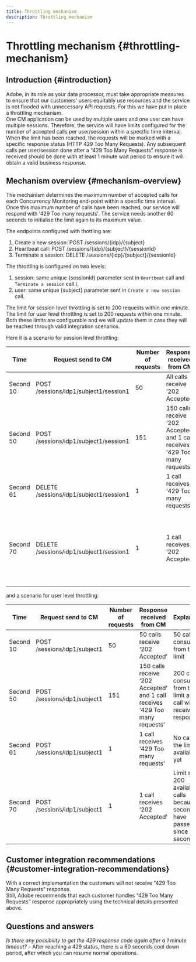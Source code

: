 ```yaml
---
title: Throttling mechanism
description: Throttling mechanism
---
```


# Throttling mechanism {#throttling-mechanism}

## Introduction {#introduction}

Adobe, in its role as your data processor, must take appropriate measures to ensure that our customers' users equitably use resources and the service is not flooded with unnecessary API requests. For this we have put in place a throttling mechanism.\
One CM application can be used by multiple users and one user can have multiple sessions. Therefore, the service will have limits configured for the number of accepted calls per user/session within a specific time interval.\
When the limit has been reached,  the requests will be marked with a specific response status (HTTP 429 Too Many Requests). Any subsequent calls per user/session done after a “429 Too Many Requests” response is received should be done with at least 1 minute wait period to ensure it will obtain a valid business response.

## Mechanism overview {#mechanism-overview}
The mechanism determines the maximum number of accepted calls for each Concurrency Monitoring end-point within a specific time interval. 
Once this maximum number of calls have been reached, our service will respond with '429 Too many requests'. The service needs another 60 seconds to initialise the limit again to its maximum value. 

The endpoints configured with thottling are:
1. Create a new session: POST /sessions/{idp}/{subject}
2. Heartbeat call: POST /sessions/{idp}/{subject}/{sessionId}
3. Terminate a session: DELETE /sessions/{idp}/{subject}/{sessionId}

The throttling is configured on two levels:
1. session: same unique {sessionId} parameter sent in `Heartbeat` call  and `Terminate a session` call.\
2. user: same unique {subject} parameter sent in `Create a new session` call.

The limit for session level throttling is set to 200 requests within one minute.\
The limit for user level throttling is set to 200 requests within one minute.\
Both these limits are configurable and we will update them in case they will be reached through valid integration scenarios.

Here it is a scenario for session level throttling:

| Time      | Request send to CM                      | Number of requests | Response received from CM                                                    | Explanation                                                                         |
|-----------|-----------------------------------------|--------------------|------------------------------------------------------------------------------|-------------------------------------------------------------------------------------|
| Second 10 | POST /sessions/idp1/subject1/session1   | 50                 | All calls receive ‘202 Accepted’                                             | 50 calls consumed from the limit                                                    |
| Second 50 | POST /sessions/idp1/subject1/session1   | 151                | 150 calls receive ‘202 Accepted’ and 1 call receives ‘429 Too many requests’ | 200 calls consumed from the limit and 1 call will receive 429 response              |
| Second 61 | DELETE /sessions/idp1/subject1/session1 | 1                  | 1 call receives ‘429 Too many requests’                                      | No calls in the limit available yet                                                 |
| Second 70 | DELETE /sessions/idp1/subject1/session1 | 1                  | 1 call receives ‘202 Accepted’                                               | Limit set to 200git  available calls because 60 seconds have passed since second 10 |

and a scenario for user level throttling:

| Time      | Request send to CM           | Number of requests | Response received from CM                                                    | Explanation                                                                     |
|-----------|------------------------------|--------------------|------------------------------------------------------------------------------|---------------------------------------------------------------------------------|
| Second 10 | POST /sessions/idp1/subject1 | 50                 | 50 calls receive ‘202 Accepted’                                              | 50 calls consumed from the limit                                                |
| Second 50 | POST /sessions/idp1/subject1 | 151                | 150 calls receive ‘202 Accepted’ and 1 call receives ‘429 Too many requests’ | 200 calls consumed from the limit and 1 call will receive 429 response          |
| Second 61 | POST /sessions/idp1/subject1 | 1                  | 1 call receives ‘429 Too many requests’                                      | No calls in the limit available yet                                             |
| Second 70 | POST /sessions/idp1/subject1 | 1                  | 1 call receives ‘202 Accepted’                                               | Limit set to 200 available calls because 60 seconds have passed since second 10 |


## Customer integration recommendations {#customer-integration-recommendations}

With a correct implementation the customers will not receive “429 Too Many Requests” response.\
Still, Adobe recommends that each customer handles “429 Too Many Requests” response appropriately using the technical details presented above.

## Questions and answers

_Is there any possibility to get the 429  response code again after a 1 minute timeout?_ – After reaching a 429 status, there is a 60 seconds cool down period, after which you can resume normal operations.

